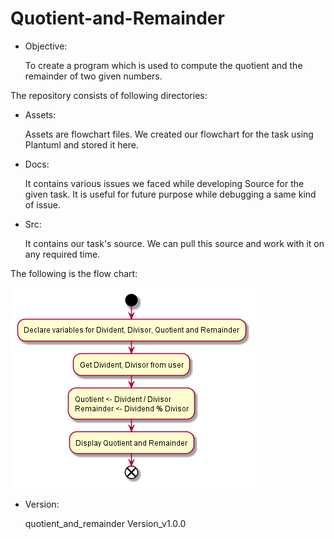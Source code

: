 # Quotient-and-Remainder
- Objective:

    To create a program which is used to compute the quotient and the remainder of two given numbers.


The repository consists of following directories:

- Assets:

    Assets are flowchart files. We created our flowchart for the task using Plantuml and stored it here.

- Docs:

    It contains various issues we faced while developing Source for the given task. It is useful for future purpose while debugging a same kind of issue.

- Src:

    It contains our task's source. We can pull this source and work with it on any required time.

The following is the flow chart:

![Quotient and Reminder](assets/Quotient-and-Reminder.png)

- Version:

    quotient_and_remainder Version_v1.0.0